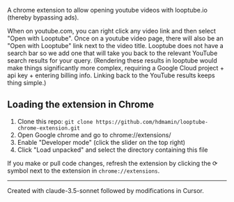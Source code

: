 A chrome extension to allow opening youtube videos with looptube.io (thereby bypassing ads).

When on youtube.com, you can right click any video link and then select "Open with Looptube".
Once on a youtube video page, there will also be an "Open with Looptube" link next to the video title.
Looptube does not have a search bar so we add one that will take you back to the relevant YouTube search results for your query. (Rendering these results in looptube would make things significantly more complex, requiring a Google Cloud project + api key + entering billing info. Linking back to the YouTube results keeps thing simple.)

## Loading the extension in Chrome

1. Clone this repo: `git clone https://github.com/hdmamin/looptube-chrome-extension.git`
2. Open Google chrome and go to chrome://extensions/
3. Enable "Developer mode" (click the slider on the top right)
4. Click "Load unpacked" and select the directory containing this file

If you make or pull code changes, refresh the extension by clicking the ⟳ symbol next to the extension in `chrome://extensions`.

---

Created with claude-3.5-sonnet followed by modifications in Cursor.

